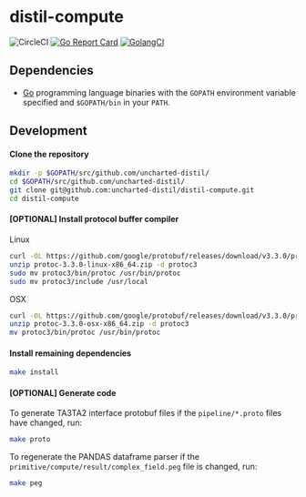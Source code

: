 # distil-compute

![CircleCI](https://circleci.com/gh/uncharted-distil/distil-compute.svg?style=svg&circle-token=440a62840d79d910d1ad47db988efc0e83861ef3)
[![Go Report Card](https://goreportcard.com/badge/github.com/uncharted-distil/distil-compute)](https://goreportcard.com/report/github.com/uncharted-distil/distil-compute)
[![GolangCI](https://golangci.com/badges/github.com/uncharted-distil/distil-compute.svg)](https://golangci.com/r/github.com/uncharted-distil/distil-compute)
## Dependencies

- [Go](https://golang.org/) programming language binaries with the `GOPATH` environment variable specified and `$GOPATH/bin` in your `PATH`.

## Development

#### Clone the repository

```bash
mkdir -p $GOPATH/src/github.com/uncharted-distil/
cd $GOPATH/src/github.com/uncharted-distil/
git clone git@github.com:uncharted-distil/distil-compute.git
cd distil-compute
```

#### [OPTIONAL] Install protocol buffer compiler

Linux

```bash
curl -OL https://github.com/google/protobuf/releases/download/v3.3.0/protoc-3.3.0-linux-x86_64.zip
unzip protoc-3.3.0-linux-x86_64.zip -d protoc3
sudo mv protoc3/bin/protoc /usr/bin/protoc
sudo mv protoc3/include /usr/local
```

OSX

```bash
curl -OL https://github.com/google/protobuf/releases/download/v3.3.0/protoc-3.3.0-osx-x86_64.zip
unzip protoc-3.3.0-osx-x86_64.zip -d protoc3
mv protoc3/bin/protoc /usr/bin/protoc
```

#### Install remaining dependencies

```bash
make install
```

#### [OPTIONAL] Generate code

To generate TA3TA2 interface protobuf files if the `pipeline/*.proto` files have changed, run:

```bash
make proto
```

To regenerate the PANDAS dataframe parser if the `primitive/compute/result/complex_field.peg` file is changed, run:

```bash
make peg
```
